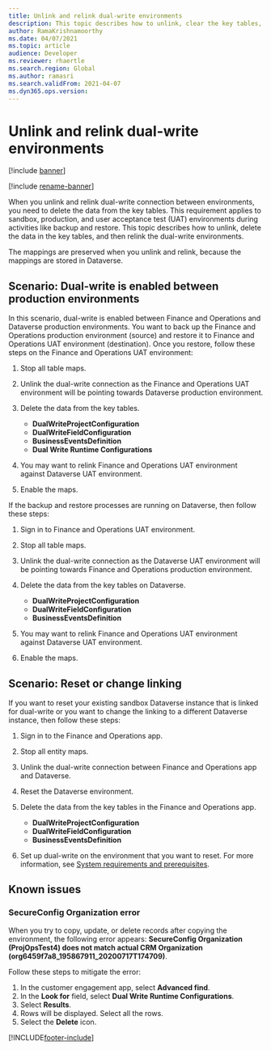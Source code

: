 ```yaml
---
title: Unlink and relink dual-write environments
description: This topic describes how to unlink, clear the key tables, and then relink dual-write environments.
author: RamaKrishnamoorthy
ms.date: 04/07/2021
ms.topic: article
audience: Developer
ms.reviewer: rhaertle
ms.search.region: Global
ms.author: ramasri
ms.search.validFrom: 2021-04-07
ms.dyn365.ops.version:
---
```


# Unlink and relink dual-write environments

[!include [banner](../../includes/banner.md)]

[!include [rename-banner](~/includes/cc-data-platform-banner.md)]

When you unlink and relink dual-write connection between environments, you need to delete the data from the key tables. This requirement applies to sandbox, production, and user acceptance test (UAT) environments during activities like backup and restore. This topic describes how to unlink, delete the data in the key tables, and then relink the dual-write environments.

The mappings are preserved when you unlink and relink, because the mappings are stored in Dataverse.

## Scenario: Dual-write is enabled between production environments

In this scenario, dual-write is enabled between Finance and Operations and Dataverse production environments. You want to back up the Finance and Operations production environment (source) and restore it to Finance and Operations UAT environment (destination). Once you restore, follow these steps on the Finance and Operations UAT environment:

1. Stop all table maps.
2. Unlink the dual-write connection as the Finance and Operations UAT environment will be pointing towards Dataverse production environment.
3. Delete the data from the key tables.

    - **DualWriteProjectConfiguration**
    - **DualWriteFieldConfiguration**
    - **BusinessEventsDefinition**
    - **Dual Write Runtime Configurations**

4. You may want to relink Finance and Operations UAT environment against Dataverse UAT environment. 
5. Enable the maps.

If the backup and restore processes are running on Dataverse, then follow these steps:

1. Sign in to Finance and Operations UAT environment.
2. Stop all table maps.
3. Unlink the dual-write connection as the Dataverse UAT environment will be pointing towards Finance and Operations production environment.
4. Delete the data from the key tables on Dataverse.

    - **DualWriteProjectConfiguration**
    - **DualWriteFieldConfiguration**
    - **BusinessEventsDefinition**

5. You may want to relink Finance and Operations UAT environment against Dataverse UAT environment.
6. Enable the maps.

## Scenario: Reset or change linking

If you want to reset your existing sandbox Dataverse instance that is linked for dual-write or you want to change the linking to a different Dataverse instance, then follow these steps:

1. Sign in to the Finance and Operations app.
2. Stop all entity maps.
3. Unlink the dual-write connection between Finance and Operations app and Dataverse.
5. Reset the Dataverse environment.
6. Delete the data from the key tables in the Finance and Operations app.

    - **DualWriteProjectConfiguration**
    - **DualWriteFieldConfiguration**
    - **BusinessEventsDefinition**

7. Set up dual-write on the environment that you want to reset. For more information, see [System requirements and prerequisites](requirements-and-prerequisites.md).

## Known issues

### SecureConfig Organization error

When you try to copy, update, or delete records after copying the environment, the following error appears: **SecureConfig Organization (ProjOpsTest4) does not match actual CRM Organization (org6459f7a8_195867911_20200717T174709)**.

Follow these steps to mitigate the error:

1. In the customer engagement app, select **Advanced find**.
2. In the **Look for** field, select **Dual Write Runtime Configurations**.
3. Select **Results**.
4. Rows will be displayed. Select all the rows.
5. Select the **Delete** icon.

[!INCLUDE[footer-include](../../../../includes/footer-banner.md)]
